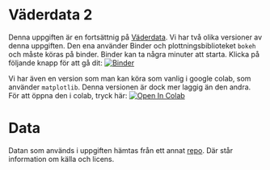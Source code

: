 # Väderdata 2

Denna uppgiften är en fortsättnig på [Väderdata](../weatherdata/README.md). Vi har två olika versioner av denna uppgiften. Den ena använder Binder och plottningsbiblioteket `bokeh` och måste köras på binder. Binder kan ta några minuter att starta. Klicka på följande knapp för att gå dit: [![Binder](https://mybinder.org/badge_logo.svg)](https://mybinder.org/v2/gh/lunduniversity/schoolprog-satellite/master?filepath=exercises%2Fweatherdata2%2FWeatherdata_2.ipynb)

Vi har även en version som man kan köra som vanlig i google colab, som använder `matplotlib`. Denna versionen är dock mer laggig än den andra. För att öppna den i colab, tryck här: [![Open In Colab](https://colab.research.google.com/assets/colab-badge.svg)](https://colab.research.google.com/github/lunduniversity/schoolprog-satellite/blob/master/exercises/weatherdata2/weatherdata_2_matplotlib.ipynb)

# Data
Datan som används i uppgiften hämtas från ett annat [repo](https://github.com/lunduniversity/schoolprog-satellite-data/tree/master/smhi). Där står information om källa och licens.
